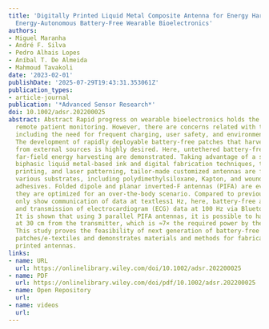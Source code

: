 ```yaml
---
title: 'Digitally Printed Liquid Metal Composite Antenna for Energy Harvesting: Toward
  Energy‐Autonomous Battery‐Free Wearable Bioelectronics'
authors:
- Miguel Maranha
- André F. Silva
- Pedro Alhais Lopes
- Aníbal T. De Almeida
- Mahmoud Tavakoli
date: '2023-02-01'
publishDate: '2025-07-29T19:43:31.353061Z'
publication_types:
- article-journal
publication: '*Advanced Sensor Research*'
doi: 10.1002/adsr.202200025
abstract: Abstract Rapid progress on wearable bioelectronics holds the promise for
  remote patient monitoring. However, there are concerns related with the use of batteries,
  including the need for frequent charging, user safety, and environmental pollution.
  The development of rapidly deployable battery‐free patches that harvest their energy
  from external sources is highly desired. Here, untethered battery‐free patches through
  far‐field energy harvesting are demonstrated. Taking advantage of a stretchable
  biphasic liquid metal‐based ink and digital fabrication techniques, that is, direct
  printing, and laser patterning, tailor‐made customized antennas are fabricated over
  various substrates, including polydimethylsiloxane, Kapton, and wound‐dressing medical‐grade
  adhesives. Folded dipole and planar inverted‐F antennas (PIFA) are evaluated and
  they are optimized for an over‐the‐body scenario. Compared to previous works that
  only show communication of data at textless1 Hz, here, battery‐free acquisition
  and transmission of electrocardiogram (ECG) data at 100 Hz via Bluetooth is demonstrated.
  It is shown that using 3 parallel PIFA antennas, it is possible to harvest ≈10 mW
  at 30 cm from the transmitter, which is ≈7× the required power by the ECG circuit.
  This study proves the feasibility of next generation of battery‐free wearable biomonitoring
  patches/e‐textiles and demonstrates materials and methods for fabrication of optimized
  printed antennas.
links:
- name: URL
  url: https://onlinelibrary.wiley.com/doi/10.1002/adsr.202200025
- name: PDF
  url: https://onlinelibrary.wiley.com/doi/pdf/10.1002/adsr.202200025
- name: Open Repository
  url: 
- name: videos
  url: 
---
```


